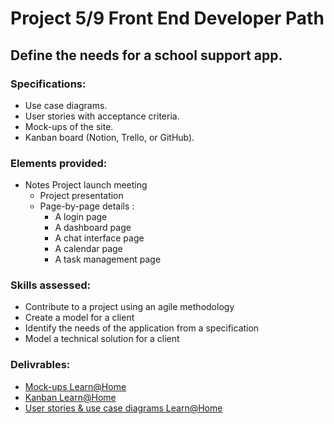# Project 5/9 Front End Developer Path

## Define the needs for a school support app.

### Specifications:

- Use case diagrams.
- User stories with acceptance criteria.
- Mock-ups of the site.
- Kanban board (Notion, Trello, or GitHub).

### Elements provided:

- Notes Project launch meeting
    - Project presentation
    - Page-by-page details :
      - A login page
      - A dashboard page
      - A chat interface page
      - A calendar page
      - A task management page
  
### Skills assessed:

- Contribute to a project using an agile methodology
- Create a model for a client
- Identify the needs of the application from a specification
- Model a technical solution for a client



### Delivrables:

- [Mock-ups Learn@Home](https://www.figma.com/file/odVgC9TotKUgraThMntoFN/Dev4U-projet-Learn%40Home?node-id=18%3A43)
- [Kanban Learn@Home](https://www.notion.so/Dev4U-projet-Learn-Home-487ca8a3ccfa4fa88a75e469ff235dc0)
- [User stories & use case diagrams Learn@Home](https://github.com/PingrisAlexis/PingrisAlexis_10_31012022/wiki/Learn@Home)
